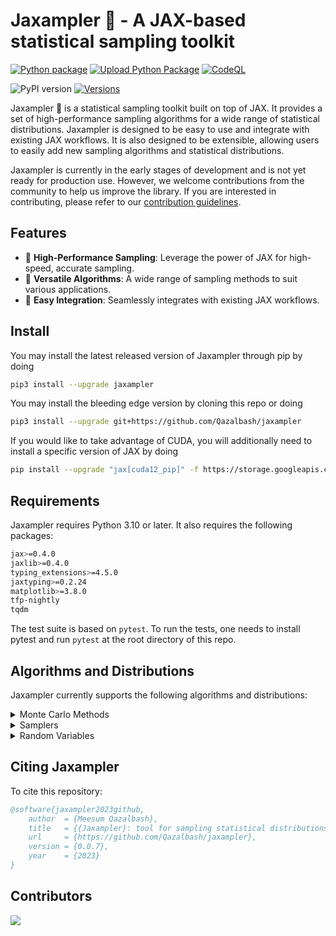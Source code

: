 <!-- Copyright 2023 The Jaxampler Authors

Licensed under the Apache License, Version 2.0 (the "License");
you may not use this file except in compliance with the License.
You may obtain a copy of the License at

    http://www.apache.org/licenses/LICENSE-2.0

Unless required by applicable law or agreed to in writing, software
distributed under the License is distributed on an "AS IS" BASIS,
WITHOUT WARRANTIES OR CONDITIONS OF ANY KIND, either express or implied.
See the License for the specific language governing permissions and
limitations under the License. -->

# Jaxampler 🧪 - A JAX-based statistical sampling toolkit

[![Python package](https://github.com/Qazalbash/jaxampler/actions/workflows/python-package.yml/badge.svg)](https://github.com/Qazalbash/jaxampler/actions/workflows/python-package.yml)
[![Upload Python Package](https://github.com/Qazalbash/jaxampler/actions/workflows/python-publish.yml/badge.svg)](https://github.com/Qazalbash/jaxampler/actions/workflows/python-publish.yml)
[![CodeQL](https://github.com/Qazalbash/jaxampler/actions/workflows/github-code-scanning/codeql/badge.svg)](https://github.com/Qazalbash/jaxampler/actions/workflows/github-code-scanning/codeql)

![PyPI version](https://img.shields.io/pypi/v/jaxampler)
[![Versions](https://img.shields.io/pypi/pyversions/jaxampler.svg)](https://pypi.org/project/jaxampler/)

Jaxampler 🧪 is a statistical sampling toolkit built on top of JAX. It provides a set of high-performance sampling
algorithms for a wide range of statistical distributions. Jaxampler is designed to be easy to use and integrate with
existing JAX workflows. It is also designed to be extensible, allowing users to easily add new sampling algorithms and
statistical distributions.

Jaxampler is currently in the early stages of development and is not yet ready for production use. However, we welcome
contributions from the community to help us improve the library. If you are interested in contributing, please refer to
our [contribution guidelines](CONTRIBUTING.md).

## Features

- 🚀 **High-Performance Sampling**: Leverage the power of JAX for high-speed, accurate sampling.
- 🧩 **Versatile Algorithms**: A wide range of sampling methods to suit various applications.
- 🔗 **Easy Integration**: Seamlessly integrates with existing JAX workflows.

## Install

You may install the latest released version of Jaxampler through pip by doing

```bash
pip3 install --upgrade jaxampler
```

You may install the bleeding edge version by cloning this repo or doing

```bash
pip3 install --upgrade git+https://github.com/Qazalbash/jaxampler
```

If you would like to take advantage of CUDA, you will additionally need to install a specific version of JAX by doing

```bash
pip install --upgrade "jax[cuda12_pip]" -f https://storage.googleapis.com/jax-releases/jax_cuda_releases.html
```

## Requirements

Jaxampler requires Python 3.10 or later. It also requires the following packages:

```bash
jax>=0.4.0 
jaxlib>=0.4.0
typing_extensions>=4.5.0
jaxtyping>=0.2.24
matplotlib>=3.8.0
tfp-nightly
tqdm
```

The test suite is based on `pytest`. To run the tests, one needs to install pytest and run `pytest` at the root
directory of this repo.

## Algorithms and Distributions

Jaxampler currently supports the following algorithms and distributions:

<details><summary>Monte Carlo Methods</summary>

- [ ] Hamiltonian Monte Carlo
- [x] Importance Sampling
- [ ] Metropolis Adjusted Langevin Algorithm
- [x] Monte Carlo Box Integration
- [x] Monte Carlo Integration
- [ ] Multiple-Try Metropolis
- [ ] Sequential Monte Carlo
- [ ] Variational Inference
- [ ] Wang-Landau Sampling
- [ ] Worm Algorithm

</details>

<details><summary>Samplers</summary>
<p>

- [x] Accept-Rejection Sampler
- [x] Adaptive Accept-Rejection Sampler
- [ ] Gibbs Sampler
- [x] Hastings Sampler
- [x] Inverse Transform Sampler
- [x] Metropolis-Hastings Sampler
- [ ] Slice Sampler

</p>
</details>


<details><summary>Random Variables</summary>
<p>

- [x] Bernoulli
- [x] Beta
- [x] Binomial
- [x] Boltzmann
- [x] Cauchy
- [x] Chi
- [x] Exponential
- [x] Gamma
- [x] Geometric
- [ ] Gumbel
- [ ] Laplace
- [x] Log Normal
- [x] Logistic
- [ ] Multivariate Normal
- [x] Normal
- [x] Pareto
- [x] Poisson
- [ ] Rademacher
- [x] Rayleigh
- [x] Student t
- [x] Triangular
- [x] Truncated Normal
- [x] Truncated Power Law
- [x] Uniform
- [x] Weibull

</p>
</details>

## Citing Jaxampler

To cite this repository:

```bibtex
@software{jaxampler2023github,
    author  = {Meesum Qazalbash},
    title   = {{Jaxampler}: tool for sampling statistical distributions},
    url     = {https://github.com/Qazalbash/jaxampler},
    version = {0.0.7},
    year    = {2023}
}
```

## Contributors

<a href="https://github.com/Qazalbash/jaxampler/graphs/contributors">
  <img src="https://contributors-img.web.app/image?repo=Qazalbash/jaxampler" />
</a>
